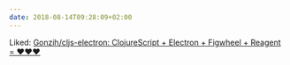 ```yaml
---
date: 2018-08-14T09:28:09+02:00
---
```


Liked: [Gonzih/cljs-electron: ClojureScript + Electron + Figwheel + Reagent = ❤❤❤](https://github.com/Gonzih/cljs-electron)

